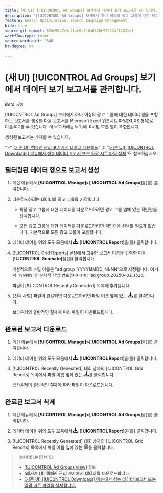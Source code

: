 ```yaml
---
title: (새 UI) [!UICONTROL Ad Groups] 보기에서 데이터 보기 보고서를 관리합니다.
description: '[!UICONTROL Ad Groups] 보기에서 하나 이상의 광고 그룹에 대한 데이터 행이 포함된 보고서를 생성, 다운로드 및 삭제하는 방법을 알아봅니다.'
feature: Search Optimization, Search Campaign Management
hide: true
source-git-commit: 62de95d7e3d21ae6c7f0a6f40e97352af71411e1
workflow-type: tm+mt
source-wordcount: '348'
ht-degree: 0%

---
```


# (새 UI) [!UICONTROL Ad Groups] 보기에서 데이터 보기 보고서를 관리합니다.

*Beta 기능*

[!UICONTROL Ad Groups] 보기에서 하나 이상의 광고 그룹에 대한 데이터 행을 포함하는 보고서를 생성한 다음 보고서를 Microsoft Excel 워크시트 파일(XLXS 형식)로 다운로드할 수 있습니다. 이 보고서에는 보기에 표시된 모든 열이 포함됩니다.

생성된 보고서는 삭제할 수 있습니다.

&quot;>* [(기존 UI) 캠페인 관리 보기에서 데이터 다운로드](/help/search-social-commerce/common-tasks/navigation-editing-selection/download.md)&quot; 및 &quot;[(기존 UI) [!UICONTROL Downloads] 메뉴에서 성능 데이터 보고서 또는 일괄 시트 파일 삭제](/help/search-social-commerce/common-tasks/navigation-editing-selection/download-delete-data.md)&quot;도 참조하십시오.

## 필터링된 데이터 행으로 보고서 생성

1. 메인 메뉴에서 **[!UICONTROL Manage]>[!UICONTROL Ad Groups]**&#x200B;을(를) 클릭합니다.

1. 다운로드하려는 데이터의 광고 그룹을 지정합니다.

   * 특정 광고 그룹에 대한 데이터를 다운로드하려면 광고 그룹 옆에 있는 확인란을 선택합니다.

   * 모든 광고 그룹에 대한 데이터를 다운로드하려면 확인란을 선택할 필요가 없습니다. 기본적으로 모든 광고 그룹이 포함됩니다.

1. 데이터 테이블 위의 도구 모음에서 ![다운로드](/help/search-social-commerce/assets/download.png "다운로드") **[!UICONTROL Report]**&#x200B;을(를) 클릭합니다.

1. [!UICONTROL Grid Reports] 설정에서 고유한 보고서 이름을 입력한 다음 **[!UICONTROL Generate]**&#x200B;을(를) 클릭합니다.

   기본적으로 파일 이름은 &quot;ad group_YYYYMMDD_NNNN&quot;으로 지정됩니다. 여기서 &quot;NNNN&quot;은 순차적 작업 번호입니다(예: &quot;ad group_20250402_1326).

   파일이 [!UICONTROL Recently Generated] 목록에 추가됩니다.

1. (선택 사항) 파일이 완료되면 다운로드하려면 파일 이름 옆에 있는 ![다운로드](/help/search-social-commerce/assets/download.png "다운로드")를 클릭합니다.

   브라우저의 일반적인 절차에 따라 파일이 다운로드됩니다.

## 완료된 보고서 다운로드

1. 메인 메뉴에서 **[!UICONTROL Manage]>[!UICONTROL Ad Groups]**&#x200B;을(를) 클릭합니다.

1. 데이터 테이블 위의 도구 모음에서 ![다운로드](/help/search-social-commerce/assets/download.png "다운로드") **[!UICONTROL Report]**&#x200B;을(를) 클릭합니다.

1. [!UICONTROL Recently Generated] 대화 상자의 [!UICONTROL Grid Reports] 목록에서 파일 이름 옆에 있는 ![다운로드](/help/search-social-commerce/assets/download.png "다운로드")를 클릭합니다.

   브라우저의 일반적인 절차에 따라 파일이 다운로드됩니다.

## 완료된 보고서 삭제

1. 메인 메뉴에서 **[!UICONTROL Manage]>[!UICONTROL Ad Groups]**&#x200B;을(를) 클릭합니다.

1. 데이터 테이블 위의 도구 모음에서 ![다운로드](/help/search-social-commerce/assets/download.png "다운로드") **[!UICONTROL Report]**&#x200B;을(를) 클릭합니다.

1. [!UICONTROL Recently Generated] 대화 상자의 [!UICONTROL Grid Reports] 목록에서 파일 이름 옆에 있는 ![삭제](/help/search-social-commerce/assets/delete-new.png "삭제")를 클릭합니다.

>[!MORELIKETHIS]
>
>* [[!UICONTROL Ad Groups view]](ad-group-view-about.md) 정보
>* [(레거시 UI) 캠페인 관리 보기에서 데이터를 다운로드합니다](/help/search-social-commerce/common-tasks/navigation-editing-selection/download.md)
>* [(기존 UI) [!UICONTROL Downloads] 메뉴에서 성능 데이터 보고서 또는 일괄 시트 파일을 삭제합니다.](/help/search-social-commerce/common-tasks/navigation-editing-selection/download-delete-data.md)
